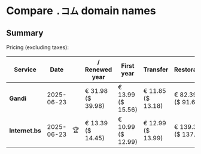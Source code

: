 # Compare `.コム` domain names

## Summary

Pricing (excluding taxes):

| Service | Date |  | / Renewed year | First year | Transfer | Restoration |
|--|--|--|--|--|--|--|
| **Gandi** | 2025-06-23 |  | € 31.98<br>($ 39.98) | € 13.99<br>($ 15.56) | € 11.85<br>($ 13.18) | € 82.39<br>($ 91.63) |
| **Internet.bs** | 2025-06-23 | 🏆 | € 13.39<br>($ 14.45) | € 10.99<br>($ 12.99) | € 12.99<br>($ 13.99) | € 139.35<br>($ 137.49) |

